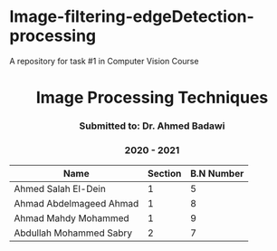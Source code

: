 # Image-filtering-edgeDetection-processing
A repository for task #1 in Computer Vision Course

<h1 style="text-align: center;"> Image Processing Techniques</h1>
<h3 style="text-align: center;"> Submitted to: Dr. Ahmed Badawi</h3>
<h3 style="text-align: center;"> 2020 - 2021</h3>

| Name                    | Section | B.N Number   |
|-------------------------|---------|--------------|
| Ahmed Salah El-Dein     | 1       |            5 |
| Ahmad Abdelmageed Ahmad | 1       |            8 |
| Ahmad Mahdy Mohammed    | 1       |            9 |
| Abdullah Mohammed Sabry | 2       |            7 |
